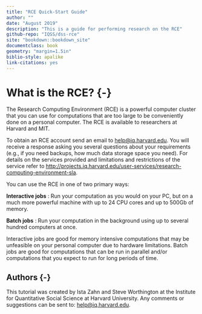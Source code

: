 ```yaml
---
title: "RCE Quick-Start Guide"
author: ""
date: "August 2019"
description: "This is a guide for performing research on the RCE"
github-repo: "IQSS/dss-rce"
site: "bookdown::bookdown_site"
documentclass: book
geometry: "margin=1.5in"
biblio-style: apalike
link-citations: yes
---
```


# What is the RCE? {-}

The Research Computing Environment (RCE) is a powerful computer
cluster that you can use for computations that are too large to be
conveniently done on a personal computer. The RCE is available to
researchers at Harvard and MIT.

To obtain an RCE account send an email to
[help@iq.harvard.edu](mailto:help@iq.harvard.edu). You will
receive a response asking you several questions about your requirements
(e.g., if you need backups, how much data storage space you need). For
details on the services provided and limitations and restrictions of the
service refer to
<http://projects.iq.harvard.edu/user-services/research-computing-environment-sla>.

You can use the RCE in one of two primary ways:

**Interactive jobs**
:    Run your computation as you would on your PC, but on a much more
     powerful machine with up to 24 CPU cores and up to 500Gb of memory.

**Batch jobs**
:    Run your computation in the background using up to several hundred
     computers at once.

Interactive jobs are good for memory intensive computations that may be
unfeasible on your personal computer due to hardware limitations. Batch
jobs are good for computations that can be run in parallel and/or
computations that you expect to run for long periods of time.


## Authors {-}

This tutorial was created by Ista Zahn and Steve Worthington at the Institute for Quantitative Social Science at Harvard University. Any comments or suggestions can be sent to: [help@iq.harvard.edu](mailto:help@iq.harvard.edu).
